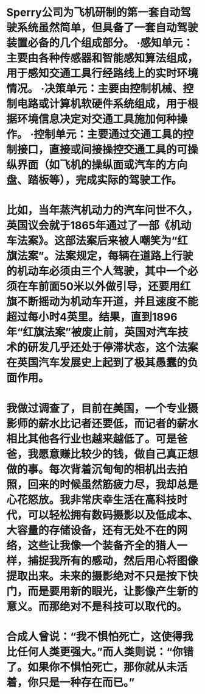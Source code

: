 

Sperry公司为飞机研制的第一套自动驾驶系统虽然简单，但具备了一套自动驾驶装置必备的几个组成部分。 ·感知单元：主要由各种传感器和智能感知算法组成，用于感知交通工具行经路线上的实时环境情况。 ·决策单元：主要由控制机械、控制电路或计算机软硬件系统组成，用于根据环境信息决定对交通工具施加何种操作。 ·控制单元：主要通过交通工具的控制接口，直接或间接操控交通工具的可操纵界面（如飞机的操纵面或汽车的方向盘、踏板等），完成实际的驾驶工作。
==========


比如，当年蒸汽机动力的汽车问世不久，英国议会就于1865年通过了一部《机动车法案》。这部法案后来被人嘲笑为“红旗法案”。法案规定，每辆在道路上行驶的机动车必须由三个人驾驶，其中一个必须在车前面50米以外做引导，还要用红旗不断摇动为机动车开道，并且速度不能超过每小时4英里。结果，直到1896年“红旗法案”被废止前，英国对汽车技术的研发几乎还处于停滞状态，这个法案在英国汽车发展史上起到了极其愚蠢的负面作用。
==========


我做过调查了，目前在美国，一个专业摄影师的薪水比记者还要低，而记者的薪水相比其他各行业也越来越低了。可是爸爸，我愿意赚比较少的钱，做自己真正想做的事。每次背着沉甸甸的相机出去拍照，回来的时候虽然筋疲力尽，我却总是心花怒放。我非常庆幸生活在高科技时代，可以轻松拥有数码摄影以及低成本、大容量的存储设备，还有无处不在的网络，这些让我像一个装备齐全的猎人一样，捕捉我所有的感动，然后用心将图像提取出来。未来的摄影绝对不只是按下快门，而是要用新的眼光，让影像产生新的意义。而那绝对不是科技可以取代的。
==========


合成人曾说：“我不惧怕死亡，这使得我比任何人类更强大。”而人类则说：“你错了。如果你不惧怕死亡，那你就从未活着，你只是一种存在而已。”
==========